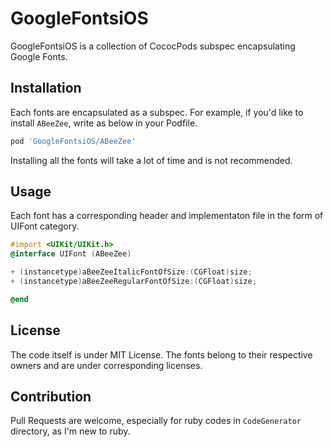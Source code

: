 # GoogleFontsiOS
GoogleFontsiOS is a collection of CococPods subspec encapsulating Google Fonts.


## Installation
Each fonts are encapsulated as a subspec. For example, if you'd like to install `ABeeZee`, write as below in your Podfile.

```ruby
pod 'GoogleFontsiOS/ABeeZee'
```

Installing all the fonts will take a lot of time and is not recommended.


## Usage
Each font has a corresponding header and implementaton file in the form of UIFont category.
```objective-c
#import <UIKit/UIKit.h>
@interface UIFont (ABeeZee)

+ (instancetype)aBeeZeeItalicFontOfSize:(CGFloat)size;
+ (instancetype)aBeeZeeRegularFontOfSize:(CGFloat)size;

@end
```


## License
The code itself is under MIT License. The fonts belong to their respective owners and are under corresponding licenses.

## Contribution
Pull Requests are welcome, especially for ruby codes in `CodeGenerator` directory, as I'm new to ruby.

